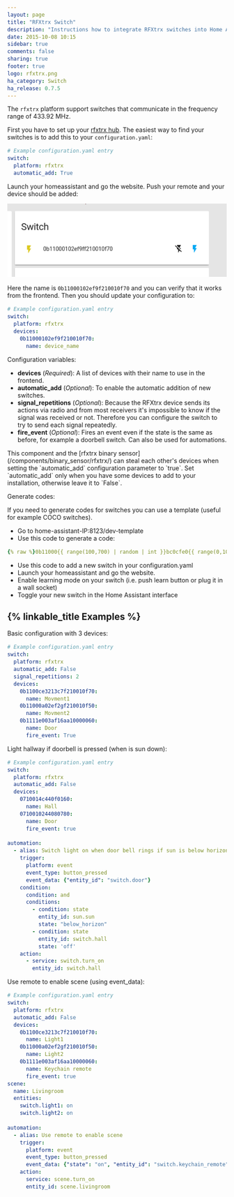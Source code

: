 ```yaml
---
layout: page
title: "RFXtrx Switch"
description: "Instructions how to integrate RFXtrx switches into Home Assistant."
date: 2015-10-08 10:15
sidebar: true
comments: false
sharing: true
footer: true
logo: rfxtrx.png
ha_category: Switch
ha_release: 0.7.5
---
```


The `rfxtrx` platform support switches that communicate in the frequency range of 433.92 MHz.

First you have to set up your [rfxtrx hub](/components/rfxtrx/).
The easiest way to find your switches is to add this to your `configuration.yaml`:

```yaml
# Example configuration.yaml entry
switch:
  platform: rfxtrx
  automatic_add: True
```

Launch your homeassistant and go the website.
Push your remote and your device should be added:

<p class='img'>
<img src='/images/components/rfxtrx/switch.png' />
</p>

Here the name is `0b11000102ef9f210010f70` and you can verify that it works from the frontend.
Then you should update your configuration to:

```yaml
# Example configuration.yaml entry
switch:
  platform: rfxtrx
  devices:
    0b11000102ef9f210010f70:
      name: device_name
```

Configuration variables:

- **devices** (*Required*): A list of devices with their name to use in the frontend.
- **automatic_add** (*Optional*): To enable the automatic addition of new switches.
- **signal_repetitions** (*Optional*): Because the RFXtrx device sends its actions via radio and from most receivers it's impossible to know if the signal was received or not. Therefore you can configure the switch to try to send each signal repeatedly.
- **fire_event** (*Optional*): Fires an event even if the state is the same as before, for example a doorbell switch. Can also be used for automations.

<p class='note warning'>
This component and the [rfxtrx binary sensor](/components/binary_sensor/rfxtrx/) can steal each other's devices when setting the `automatic_add` configuration parameter to `true`. Set `automatic_add` only when you have some devices to add to your installation, otherwise leave it to `False`.
</p>


Generate codes:

If you need to generate codes for switches you can use a template (useful for example COCO switches).

- Go to home-assistant-IP:8123/dev-template
- Use this code to generate a code:

```yaml
{% raw %}0b11000{{ range(100,700) | random | int }}bc0cfe0{{ range(0,10) | random | int }}010f70{% endraw %}
```

- Use this code to add a new switch in your configuration.yaml
- Launch your homeassistant and go the website.
- Enable learning mode on your switch (i.e. push learn button or plug it in a wall socket)
- Toggle your new switch in the Home Assistant interface

## {% linkable_title Examples %}

Basic configuration with 3 devices:

```yaml
# Example configuration.yaml entry
switch:
  platform: rfxtrx
  automatic_add: False
  signal_repetitions: 2
  devices:
    0b1100ce3213c7f210010f70:
      name: Movment1
    0b11000a02ef2gf210010f50:
      name: Movment2
    0b1111e003af16aa10000060:
      name: Door
      fire_event: True
```

Light hallway if doorbell is pressed (when is sun down):

```yaml
# Example configuration.yaml entry
switch:
  platform: rfxtrx
  automatic_add: False
  devices:
    0710014c440f0160:
      name: Hall
    0710010244080780:
      name: Door
      fire_event: true
      
automation:
  - alias: Switch light on when door bell rings if sun is below horizon and light was off
    trigger:
      platform: event
      event_type: button_pressed
      event_data: {"entity_id": "switch.door"}
    condition:
      condition: and
      conditions:
        - condition: state
          entity_id: sun.sun
          state: "below_horizon"
        - condition: state
          entity_id: switch.hall
          state: 'off'
    action:
      - service: switch.turn_on
        entity_id: switch.hall
```

Use remote to enable scene (using event_data):

```yaml
# Example configuration.yaml entry
switch:
  platform: rfxtrx
  automatic_add: False
  devices:
    0b1100ce3213c7f210010f70:
      name: Light1
    0b11000a02ef2gf210010f50:
      name: Light2
    0b1111e003af16aa10000060:
      name: Keychain remote
      fire_event: true
scene:
  name: Livingroom
  entities:
    switch.light1: on
    switch.light2: on
    
automation:
  - alias: Use remote to enable scene
    trigger:
      platform: event
      event_type: button_pressed
      event_data: {"state": "on", "entity_id": "switch.keychain_remote"}
    action:
      service: scene.turn_on
      entity_id: scene.livingroom
```
